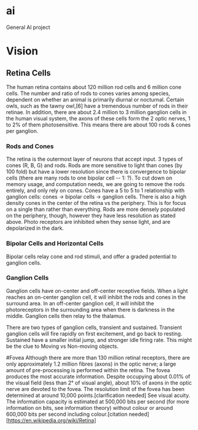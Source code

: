 # ai
General AI project

# Vision
## Retina Cells
The human retina contains about 120 million rod cells and 6 million cone cells. The number and ratio of rods to cones varies among species, dependent on whether an animal is primarily diurnal or nocturnal. Certain owls, such as the tawny owl,[6] have a tremendous number of rods in their retinae. In addition, there are about 2.4 million to 3 million ganglion cells in the human visual system, the axons of these cells form the 2 optic nerves, 1 to 2% of them photosensitive.  This means there are about 100 rods & cones per ganglion.

### Rods and Cones
The retina is the outermost layer of neurons that accept input.  3 types of cones (R, B, G) and rods.  Rods are more sensitive to light than cones (by 100 fold) but have a lower resolution since there is convergence to bipolar cells (there are many rods to one bipolar cell -- 1: ?).  To cut down on memory usage, and computation needs, we are going to remove the rods entirely, and only rely on cones.  Cones have a 5 to 5 to 1 relationship with ganglion cells:  cones -> bipolar cells -> ganglion cells.  There is also a high density cones in the center of the retina vs the periphery.  This is for focus on a single than rather than everything. Rods are more densely populated on the periphery, though, however they have less resolution as stated above.  Photo receptors are inhibited when they sense light, and are depolarized in the dark.

### Bipolar Cells and Horizontal Cells
Bipolar cells relay cone and rod stimuli, and offer a graded potential to ganglion cells.  

### Ganglion Cells
Ganglion cells have on-center and off-center receptive fields.  When a light reaches an on-center ganglion cell, it will inhibit the rods and cones in the surround area.  In an off-center ganglion cell, it will inhibit the photoreceptors in the surrounding area when there is darkness in the middle.  Ganglion cells then relay to the thalamus.

There are two types of ganglion cells, transient and sustained.  Transient ganglion cells will fire rapidly on first excitement, and go back to resting.  Sustained have a smaller initial jump, and stronger idle firing rate.  This might be the clue to Moving vs Non-moving objects.

#Fovea
Although there are more than 130 million retinal receptors, there are only approximately 1.2 million fibres (axons) in the optic nerve; a large amount of pre-processing is performed within the retina. The fovea produces the most accurate information. Despite occupying about 0.01% of the visual field (less than 2° of visual angle), about 10% of axons in the optic nerve are devoted to the fovea. The resolution limit of the fovea has been determined at around 10,000 points.[clarification needed] See visual acuity. The information capacity is estimated at 500,000 bits per second (for more information on bits, see information theory) without colour or around 600,000 bits per second including colour.[citation needed] [https://en.wikipedia.org/wiki/Retina]
